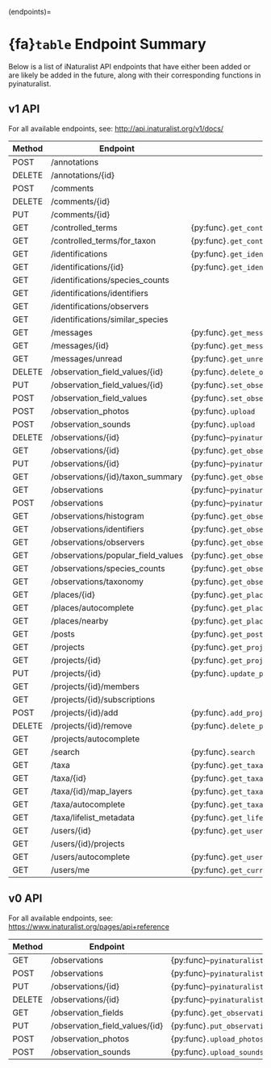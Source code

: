 (endpoints)=
# {fa}`table` Endpoint Summary

Below is a list of iNaturalist API endpoints that have either been added or are likely be added in
the future, along with their corresponding functions in pyinaturalist.

## v1 API
For all available endpoints, see: <http://api.inaturalist.org/v1/docs/>

| Method | Endpoint                           | Function                                                     |
| ------ | ---------------------------------- | ------------------------------------------------------------ |
| POST   | /annotations                       |
| DELETE | /annotations/{id}                  |
| POST   | /comments                          |
| DELETE | /comments/{id}                     |
| PUT    | /comments/{id}                     |
| GET    | /controlled_terms                  | {py:func}`.get_controlled_terms`                             |
| GET    | /controlled_terms/for_taxon        | {py:func}`.get_controlled_terms`                             |
| GET    | /identifications                   | {py:func}`.get_identifications`                              |
| GET    | /identifications/{id}              | {py:func}`.get_identifications_by_id`                        |
| GET    | /identifications/species_counts    |
| GET    | /identifications/identifiers       |
| GET    | /identifications/observers         |
| GET    | /identifications/similar_species   |
| GET    | /messages                          | {py:func}`.get_messages`                                     |
| GET    | /messages/{id}                     | {py:func}`.get_message_by_id`                                |
| GET    | /messages/unread                   | {py:func}`.get_unread_meassage_count`                        |
| DELETE | /observation_field_values/{id}     | {py:func}`.delete_observation_field`                         |
| PUT    | /observation_field_values/{id}     | {py:func}`.set_observation_field`                            |
| POST   | /observation_field_values          | {py:func}`.set_observation_field`                            |
| POST   | /observation_photos                | {py:func}`.upload`                                           |
| POST   | /observation_sounds                | {py:func}`.upload`                                           |
| DELETE | /observations/{id}                 | {py:func}`~pyinaturalist.v1.observations.delete_observation` |
| GET    | /observations/{id}                 | {py:func}`.get_observations_by_id`                           |
| PUT    | /observations/{id}                 | {py:func}`~pyinaturalist.v1.observations.update_observation` |
| GET    | /observations/{id}/taxon_summary   | {py:func}`.get_observation_taxon_summary`                    |
| GET    | /observations                      | {py:func}`~pyinaturalist.v1.observations.get_observations`   |
| POST   | /observations                      | {py:func}`~pyinaturalist.v1.observations.create_observation` |
| GET    | /observations/histogram            | {py:func}`.get_observation_histogram`                        |
| GET    | /observations/identifiers          | {py:func}`.get_observation_identifiers`                      |
| GET    | /observations/observers            | {py:func}`.get_observation_observers`                        |
| GET    | /observations/popular_field_values | {py:func}`.get_observation_popular_field_values`             |
| GET    | /observations/species_counts       | {py:func}`.get_observation_species_counts`                   |
| GET    | /observations/taxonomy             | {py:func}`.get_observation_taxonomy`                         |
| GET    | /places/{id}                       | {py:func}`.get_places_by_id`                                 |
| GET    | /places/autocomplete               | {py:func}`.get_places_autocomplete`                          |
| GET    | /places/nearby                     | {py:func}`.get_places_nearby`                                |
| GET    | /posts                             | {py:func}`.get_posts`                                        |
| GET    | /projects                          | {py:func}`.get_projects`                                     |
| GET    | /projects/{id}                     | {py:func}`.get_projects_by_id`                               |
| PUT    | /projects/{id}                     | {py:func}`.update_project`                                   |
| GET    | /projects/{id}/members             |
| GET    | /projects/{id}/subscriptions       |
| POST   | /projects/{id}/add                 | {py:func}`.add_project_observation`                          |
| DELETE | /projects/{id}/remove              | {py:func}`.delete_project_observation`                       |
| GET    | /projects/autocomplete             |
| GET    | /search                            | {py:func}`.search`                                           |
| GET    | /taxa                              | {py:func}`.get_taxa`                                         |
| GET    | /taxa/{id}                         | {py:func}`.get_taxa_by_id`                                   |
| GET    | /taxa/{id}/map_layers              | {py:func}`.get_taxa_map_layers`                              |
| GET    | /taxa/autocomplete                 | {py:func}`.get_taxa_autocomplete`                            |
| GET    | /taxa/lifelist_metadata            | {py:func}`.get_lifelist_metadata`                            |
| GET    | /users/{id}                        | {py:func}`.get_user_by_id`                                   |
| GET    | /users/{id}/projects               |
| GET    | /users/autocomplete                | {py:func}`.get_users_autocomplete`                           |
| GET    | /users/me                          | {py:func}`.get_current_user`                                 |

## v0 API
For all available endpoints, see: <https://www.inaturalist.org/pages/api+reference>

| Method | Endpoint                       | Function                                                     |
| ------ | ------------------------------ | ------------------------------------------------------------ |
| GET    | /observations                  | {py:func}`~pyinaturalist.v0.observations.get_observations`   |
| POST   | /observations                  | {py:func}`~pyinaturalist.v0.observations.create_observation` |
| PUT    | /observations/{id}             | {py:func}`~pyinaturalist.v0.observations.update_observation` |
| DELETE | /observations/{id}             | {py:func}`~pyinaturalist.v0.observations.delete_observation` |
| GET    | /observation_fields            | {py:func}`.get_observation_fields`                           |
| PUT    | /observation_field_values/{id} | {py:func}`.put_observation_field_values`                     |
| POST   | /observation_photos            | {py:func}`.upload_photos`                                    |
| POST   | /observation_sounds            | {py:func}`.upload_sounds`                                    |
